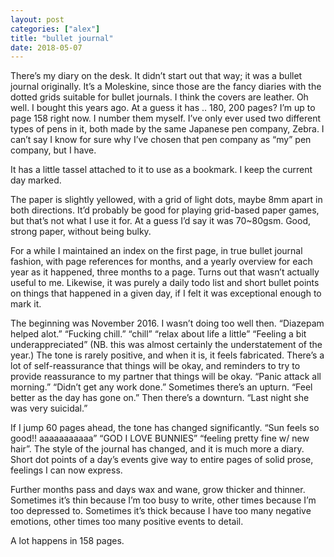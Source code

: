 ```yaml
---
layout: post
categories: ["alex"]
title: "bullet journal"
date: 2018-05-07
---
```


There’s my diary on the desk. It didn’t start out that way; it was a bullet journal
originally. It’s a Moleskine, since those are the fancy diaries with the dotted grids suitable
for bullet journals. I think the covers are leather. Oh well. I bought this years ago. At a
guess it has .. 180, 200 pages? I’m up to page 158 right now. I number them myself. I’ve
only ever used two different types of pens in it, both made by the same Japanese pen
company, Zebra. I can’t say I know for sure why I’ve chosen that pen company as “my” pen
company, but I have.

It has a little tassel attached to it to use as a bookmark. I keep the current day
marked.

The paper is slightly yellowed, with a grid of light dots, maybe 8mm apart in both
directions. It’d probably be good for playing grid-based paper games, but that’s not what I
use it for. At a guess I’d say it was 70~80gsm. Good, strong paper, without being bulky.

For a while I maintained an index on the first page, in true bullet journal fashion, with
page references for months, and a yearly overview for each year as it happened, three
months to a page. Turns out that wasn’t actually useful to me. Likewise, it was purely a daily
todo list and short bullet points on things that happened in a given day, if I felt it was
exceptional enough to mark it.

The beginning was November 2016. I wasn’t doing too well then. “Diazepam helped
alot.” “Fucking chill.” “chill” “relax about life a little” “Feeling a bit underappreciated” (NB.
this was almost certainly the understatement of the year.) The tone is rarely positive, and
when it is, it feels fabricated. There’s a lot of self-reassurance that things will be okay, and
reminders to try to provide reassurance to my partner that things will be okay. “Panic attack
all morning.” “Didn’t get any work done.” Sometimes there’s an upturn. “Feel better as the
day has gone on.” Then there’s a downturn. “Last night she was very suicidal.”

If I jump 60 pages ahead, the tone has changed significantly. “Sun feels so good!!
aaaaaaaaaaa” “GOD I LOVE BUNNIES” “feeling pretty fine w/ new hair”. The style of the
journal has changed, and it is much more a diary. Short dot points of a day’s events give way
to entire pages of solid prose, feelings I can now express.

Further months pass and days wax and wane, grow thicker and thinner. Sometimes
it’s thin because I’m too busy to write, other times because I’m too depressed to. Sometimes
it’s thick because I have too many negative emotions, other times too many positive events to
detail.

A lot happens in 158 pages.

